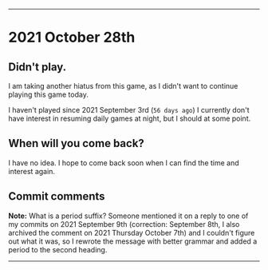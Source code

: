 
***

# 2021 October 28th

## Didn't play.

I am taking another hiatus from this game, as I didn't want to continue playing this game today.

I haven't played since 2021 September 3rd (`56 days ago`) I currently don't have interest in resuming daily games at night, but I should at some point.

## When will you come back?

I have no idea. I hope to come back soon when I can find the time and interest again.

## Commit comments

**Note:** What is a period suffix? Someone mentioned it on a reply to one of my commits on 2021 September 9th (correction: September 8th, I also archived the comment on 2021 Thursday October 7th) and I couldn't figure out what it was, so I rewrote the message with better grammar and added a period to the second heading.

***
